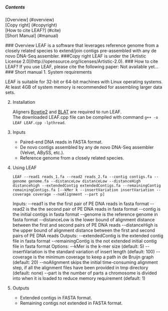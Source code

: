 ##### Contents
[Overview] (#overview)  
[Copy right] (#copyright)  
[How to cite LEAF?] (#cite)  
[Short Manual] (#manual)  

<a name="overview"/>
### Overview
LEAF is a software that leverages reference genome from a closely related species to extend/join contigs pre-assembled with any de novo DNA-Seq assembler.

<a name="copyright"/>
###Copy right
LEAF is under the [Artistic License 2.0](http://opensource.org/licenses/Artistic-2.0).

<a name="cite"/>
### How to cite LEAF?
If you use LEAF, please cite the following paper:
Not available yet...

<a name="manual"/>
### Short manual
1. System requirements

   LEAF is suitable for 32-bit or 64-bit machines with Linux operating systems. At least 4GB of system memory is recommended for assembling larger data sets.

2. Installation

   Aligners [Bowtie2](http://bowtie-bio.sourceforge.net/bowtie2/index.shtml) and [BLAT](http://genome.ucsc.edu/FAQ/FAQblat.html) are required to run LEAF.  
   The downloaded LEAF.cpp file can be compiled with command `g++ -o LEAF LEAF.cpp -lpthread`.

3. Inputs
   * Paired-end DNA reads in FASTA format.
   * De novo contigs assembled by any de novo DNA-Seq assembler (Velvet, ABySS, etc.).
   * Reference genome from a closely related species.

4. Using LEAF

   ```
   LEAF --read1 reads_1.fa --read2 reads_2.fa --contig contigs.fa --genome genome.fa --distanceLow distanceLow --distanceHigh distancehigh --extendedContig extendedContigs.fa --remainingContig remainingContigs.fa [--kMer k --insertVariation insertVariation --coverage coverage --noAlignment --part p]
   ```

   Inputs:
   --read1 is the the first pair of PE DNA reads in fasta format
   --read2 is the the second pair of PE DNA reads in fasta format
   --contig is the initial contigs in fasta format
   --genome is the reference genome in fasta format
   --distanceLow is the lower bound of alignment distance between the first and second pairs of PE DNA reads
   --distanceHigh is the upper bound of alignment distance between the first and second pairs of PE DNA reads
   Outputs:
   --extendedContig is the extended contig file in fasta format
   --remainingContig is the not extended initial contig file in fasta format
   Options:
   --kMer is the k-mer size (default: 5)
   --insertVariation is the standard variation of insert length (default: 100)
   --coverage is the minimum coverage to keep a path in de Bruijn graph (default: 20)
   --noAlignment skips the initial time-consuming alignment step, if all the alignment files have been provided in tmp directory (default: none)
   --part is the number of parts a chromosome is divided into when it is loaded to reduce memory requirement (default: 1)

5. Outputs

   * Extended contigs in FASTA format.
   * Remaining contigs not extended in FASTA format.
   
